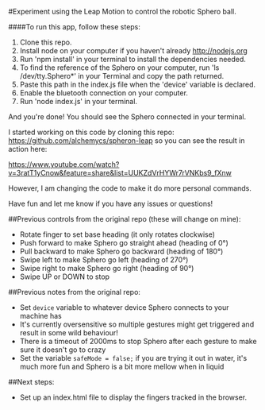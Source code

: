 #Experiment using the Leap Motion to control the robotic Sphero ball.

####To run this app, follow these steps:

1. Clone this repo.
2. Install node on your computer if you haven't already http://nodejs.org
3. Run 'npm install' in your terminal to install the dependencies needed.
4. To find the reference of the Sphero on your computer, run 'ls /dev/tty.Sphero*' in your Terminal and copy the path returned.
5. Paste this path in the index.js file when the 'device' variable is declared.
6. Enable the bluetooth connection on your computer.
7. Run 'node index.js' in your terminal.

And you're done! You should see the Sphero connected in your terminal.

I started working on this code by cloning this repo: https://github.com/alchemycs/spheron-leap so you can see the result in action here: 

https://www.youtube.com/watch?v=3ratT1yCnow&feature=share&list=UUKZdVrHYWr7rVNKbs9_fXnw

However, I am changing the code to make it do more personal commands.

Have fun and let me know if you have any issues or questions!



##Previous controls from the original repo (these will change on mine):

* Rotate finger to set base heading (it only rotates clockwise)
* Push forward to make Sphero go straight ahead (heading of 0°)
* Pull backward to make Sphero go backward (heading of 180°)
* Swipe left to make Sphero go left (heading of 270°)
* Swipe right to make Sphero go right (heading of 90°)
* Swipe UP or DOWN to stop


##Previous notes from the original repo: 

* Set `device` variable to whatever device Sphero connects to your machine has
* It's currently oversensitive so multiple gestures might get triggered and result in some wild behaviour!
* There is a timeout of 2000ms to stop Sphero after each gesture to make sure it doesn't go to crazy
* Set the variable `safeMode = false;` if you are trying it out in water, it's much more fun and Sphero is
a bit more mellow when in liquid

##Next steps:

* Set up an index.html file to display the fingers tracked in the browser.

